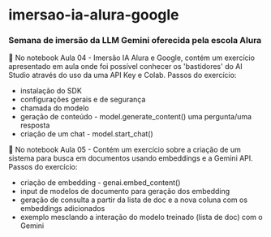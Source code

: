 # imersao-ia-alura-google

### Semana de imersão da LLM Gemini oferecida pela escola Alura

📗 No notebook Aula 04 - Imersão IA Alura e Google, contém um exercício apresentado em aula onde foi possível conhecer os 'bastidores' do AI Studio através do uso da uma API Key e Colab. Passos do exercício: 

-  instalação do SDK
- configurações gerais e de segurança
- chamada do modelo
- geração de conteúdo - model.generate_content() uma pergunta/uma resposta
- criação de um chat - model.start_chat()



📗 No notebook Aula 05 - Contém um exercício sobre a criação de um sistema para busca em documentos usando embeddings e a Gemini API. Passos do exercício: 

- criação de embedding - genai.embed_content()
- input de modelos de documento para geração dos embedding
- geração de consulta a partir da lista de doc e a nova coluna com os embeddings adicionados
- exemplo mesclando a interação do modelo treinado (lista de doc) com o Gemini

